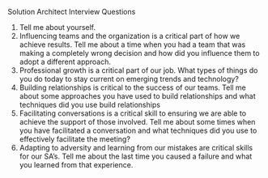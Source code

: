 Solution Architect Interview Questions

1)	Tell me about yourself.
2)	Influencing teams and the organization is a critical part of how we achieve results.  Tell me about a time when you had a team that was making a completely wrong decision and how did you influence them to adopt a different approach.
3)	Professional growth is a critical part of our job.  What types of things do you do today to stay current on emerging trends and technology?
4)	Building relationships is critical to the success of our teams.  Tell me about some approaches you have used to build relationships and what techniques did you use build relationships
5)	Facilitating conversations is a critical skill to ensuring we are able to achieve the support of those involved.  Tell me about some times when you have facilitated a conversation and what techniques did you use to effectively facilitate the meeting?
6)	Adapting to adversity and learning from our mistakes are critical skills for our SA’s.  Tell me about the last time you caused a failure and what you learned from that experience.  

